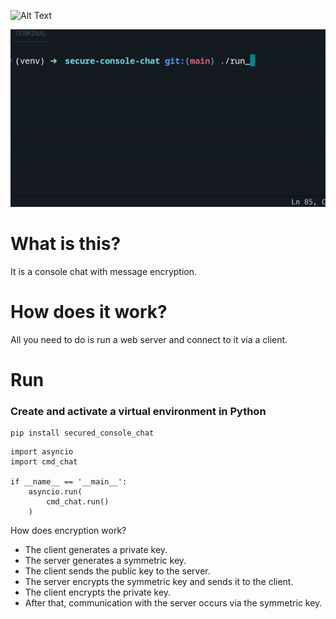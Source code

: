 ![Alt Text](https://static.wikia.nocookie.net/listofdeaths/images/b/b3/Tyler_Durden.webp/revision/latest?cb=20220909010337)

![Alt Text](example.gif)

# What is this?

It is a console chat with message encryption.

# How does it work?

All you need to do is run a web server and connect to it via a client.

# Run 

### Create and activate a virtual environment in Python

```
pip install secured_console_chat
```

```
import asyncio 
import cmd_chat

if __name__ == '__main__':
    asyncio.run(
        cmd_chat.run()
    )
```

How does encryption work?

* The client generates a private key.
* The server generates a symmetric key.
* The client sends the public key to the server.
* The server encrypts the symmetric key and sends it to the client.
* The client encrypts the private key.
* After that, communication with the server occurs via the symmetric key.
